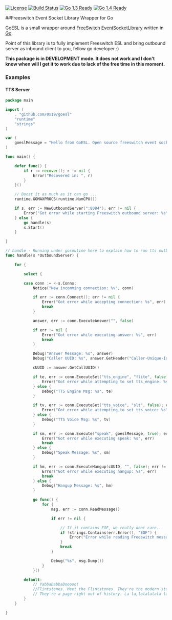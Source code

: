 [![License](http://img.shields.io/badge/license-MIT-blue.svg?style=flat)](https://github.com/0x19/gotostruct/tree/master/LICENSE)
[![Build Status](https://travis-ci.org/0x19/goesl.svg)](https://travis-ci.org/0x19/goesl)
[![Go 1.3 Ready](https://img.shields.io/badge/Go%201.3-Ready-green.svg?style=flat)]()
[![Go 1.4 Ready](https://img.shields.io/badge/Go%201.4-Ready-green.svg?style=flat)]()

##Freeswitch Event Socket Library Wrapper for Go

GoESL is a small wrapper around [FreeSwitch](https://freeswitch.org/) [EventSocketLibrary](https://wiki.freeswitch.org/wiki/Event_Socket_Library) written in [Go](http://golang.org).

Point of this library is to fully implement Freeswitch ESL and bring outbound server as inbound client to you, fellow go developer :)

**This package is in DEVELOPMENT mode. It does not work and I don't know when will I get it to work due to lack of the free time in this moment.** 


### Examples


#### TTS Server

```go
package main

import (
	. "github.com/0x19/goesl"
	"runtime"
	"strings"
)

var (
	goeslMessage = "Hello from GoESL. Open source freeswitch event socket wrapper written in Golang!"
)

func main() {

	defer func() {
		if r := recover(); r != nil {
			Error("Recovered in: ", r)
		}
	}()

	// Boost it as much as it can go ...
	runtime.GOMAXPROCS(runtime.NumCPU())

	if s, err := NewOutboundServer(":8084"); err != nil {
		Error("Got error while starting Freeswitch outbound server: %s", err)
	} else {
		go handle(s)
		s.Start()
	}

}

// handle - Running under goroutine here to explain how to run tts outbound server
func handle(s *OutboundServer) {

	for {

		select {

		case conn := <-s.Conns:
			Notice("New incomming connection: %v", conn)

			if err := conn.Connect(); err != nil {
				Error("Got error while accepting connection: %s", err)
				break
			}

			answer, err := conn.ExecuteAnswer("", false)

			if err != nil {
				Error("Got error while executing answer: %s", err)
				break
			}

			Debug("Answer Message: %s", answer)
			Debug("Caller UUID: %s", answer.GetHeader("Caller-Unique-Id"))

			cUUID := answer.GetCallUUID()

			if te, err := conn.ExecuteSet("tts_engine", "flite", false); err != nil {
				Error("Got error while attempting to set tts_engine: %s", err)
			} else {
				Debug("TTS Engine Msg: %s", te)
			}

			if tv, err := conn.ExecuteSet("tts_voice", "slt", false); err != nil {
				Error("Got error while attempting to set tts_voice: %s", err)
			} else {
				Debug("TTS Voice Msg: %s", tv)
			}

			if sm, err := conn.Execute("speak", goeslMessage, true); err != nil {
				Error("Got error while executing speak: %s", err)
				break
			} else {
				Debug("Speak Message: %s", sm)
			}

			if hm, err := conn.ExecuteHangup(cUUID, "", false); err != nil {
				Error("Got error while executing hangup: %s", err)
				break
			} else {
				Debug("Hangup Message: %s", hm)
			}

			go func() {
				for {
					msg, err := conn.ReadMessage()

					if err != nil {

						// If it contains EOF, we really dont care...
						if !strings.Contains(err.Error(), "EOF") {
							Error("Error while reading Freeswitch message: %s", err)
						}
						break
					}

					Debug("%s", msg.Dump())
				}
			}()

		default:
			// YabbaDabbaDooooo!
			//Flintstones. Meet the Flintstones. They're the modern stone age family. From the town of Bedrock,
			// They're a page right out of history. La la,lalalalala la :D
		}
	}

}
```
